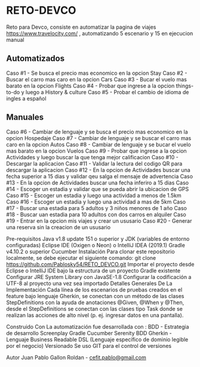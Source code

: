 # RETO-DEVCO

Reto para Devco, consiste en automatizar la pagina de viajes https://www.travelocity.com/ , automatizando 5 escenario y 15 en ejecucion manual

## Automatizados
Caso #1 - Se busca el precio mas economico en la opcion Stay
Caso #2 - Buscar el carro mas caro en la opcion Cars
Caso #3 - Bucar el vuelo mas barato en la opcion Flights
Caso #4 - Probar que ingrese a la opcion things-to-do y luego a History & culture
Caso #5 - Probar el cambio de idioma de ingles a español

## Manuales

Caso #6 - Cambiar de lenguaje y se busca el precio mas economico en la opcion Hospedaje
Caso #7 - Cambiar de lenguaje y se buscar el carro mas caro en la opcion Autos
Caso #8 - Cambiar de lenguaje y se bucar el vuelo mas barato en la opcion Vuelos
Caso #9 - Probar que ingrese a la opcion Actividades y luego buscar la que tenga mejor calificacion
Caso #10 - Descargar la aplicacion
Caso #11 - Validar la lectura del codigo QR para descargar la aplicacion
Caso #12 - En la opcion de Actividades buscar una fecha superior a 15 dias y validar qeu salga el mensaje de advertencia 
Caso #13 - En la opcion de Actividades buscar una fecha inferiro a 15 dias
Caso #14 - Escoger un estadia y validar que se pueda abrir la ubicacion de GPS
Caso #15 - Escoger un estadia y luego una actividad a menos de 1.5km
Caso #16 - Escoger un estadia y luego una actividad a mas de 5km
Caso #17 - Buscar una estadia para 5 adultos y 3 niños menores de 1 año
Caso #18 - Buscar uan estadia para 10 adultos con dos carros en alquiler
Caso #19 - Entrar en la opcion mis viajes y crear un ususario
Caso #20 - Generar una reserva sin la creacion de un ususario

Pre-requisitos Java v1.8 update 151 o superior y JDK (variables de entorno configuradas) Eclipse IDE (Oxigen o Neon) o IntelliJ IDEA (2019.1) Gradle v4.10.2 o superior Cucumber Instalación Para clonar este repositorio localmente, se debe ejecutar el siguiente comando: git clone https://github.com/Pablosky54/RETO_DEVCO.git Importar el proyecto desde Eclipse o IntelliJ IDE bajo la estructura de un proyecto Gradle existente Configurar JRE System Library con JavaSE-1.8 Configurar la codificación a UTF-8 al proyecto una vez sea importado Detalles Generales De La Implementación Cada línea de los escenarios de pruebas creados en el feature bajo lenguaje Gherkin, se conectan con un método de las clases StepDefinitions con la ayuda de anotaciones @Given, @When y @Then, desde el StepDefinitions se conectan con las clases tipo Task donde se realizan las acciones de alto nivel (p. ej. ingresar datos en una pantalla).

Construido Con La automatización fue desarrollada con : BDD - Estrategia de desarrollo Screenplay Gradle Cucumber Serenity BDD Gherkin - Lenguaje Business Readable DSL (Lenguaje específico de dominio legible por el negocio) Versionado Se uso GIT para el control de versiones

Autor Juan Pablo Gallon Roldan - cefit.pablo@gmail.com

